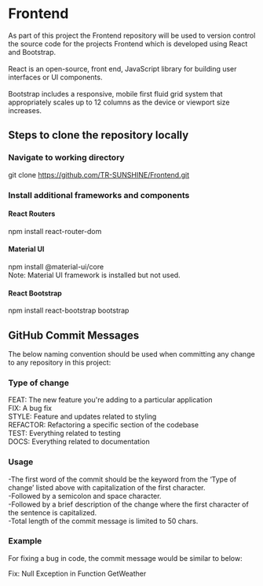 # Frontend

As part of this project the Frontend repository will be used to version control the source code for the projects Frontend which is developed using React and Bootstrap.  
<br>
React is an open-source, front end, JavaScript library for building user interfaces or UI components.
<br>
<br>
Bootstrap includes a responsive, mobile first fluid grid system that appropriately scales up to 12 columns as the device or viewport size increases.
<br>
## Steps to clone the repository locally
### Navigate to working directory <br>
git clone https://github.com/TR-SUNSHINE/Frontend.git <br>
### Install additional frameworks and components <br>
#### React Routers <br>
npm install react-router-dom <br>
#### Material UI <br>
npm install @material-ui/core <br>
Note: Material UI framework is installed but not used.
#### React Bootstrap  <br>
npm install react-bootstrap bootstrap <br>

## GitHub Commit Messages

The below naming convention should be used when committing any change to any repository in this project:

### Type of change
FEAT: The new feature you're adding to a particular application<br>
FIX: A bug fix<br>
STYLE: Feature and updates related to styling<br>
REFACTOR: Refactoring a specific section of the codebase<br>
TEST: Everything related to testing<br>
DOCS: Everything related to documentation<br>

### Usage
-The first word of the commit should be the keyword from the ‘Type of change’ listed above with capitalization of the first character.<br>
-Followed by a semicolon and space character.<br>
-Followed by a brief description of the change where the first character of the sentence is capitalized.<br>
-Total length of the commit message is limited to 50 chars.

### Example
For fixing a bug in code, the commit message would be similar to below:

Fix: Null Exception in Function GetWeather

